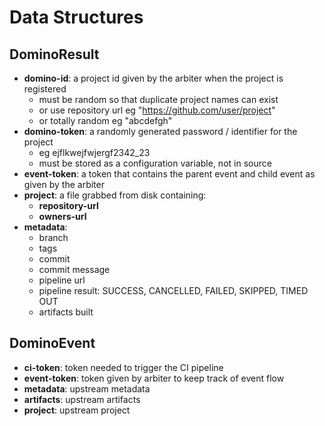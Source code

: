 # Data Structures

## DominoResult

- **domino-id**: a project id given by the arbiter when the project is registered
  - must be random so that duplicate project names can exist
  - or use repository url eg "https://github.com/user/project"
  - or totally random eg "abcdefgh"
- **domino-token**: a randomly generated password / identifier for the project
  - eg ejflkwejfwjergf2342_23
  - must be stored as a configuration variable, not in source
- **event-token**: a token that contains the parent event and child event as given by the arbiter
- **project**: a file grabbed from disk containing:
  - **repository-url**
  - **owners-url**
- **metadata**:
  - branch
  - tags
  - commit
  - commit message
  - pipeline url
  - pipeline result: SUCCESS, CANCELLED, FAILED, SKIPPED, TIMED OUT
  - artifacts built

## DominoEvent

- **ci-token**: token needed to trigger the CI pipeline
- **event-token**: token given by arbiter to keep track of event flow
- **metadata**: upstream metadata
- **artifacts**: upstream artifacts
- **project**: upstream project
